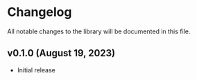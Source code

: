 # Changelog

All notable changes to the library will be documented in this file.

## v0.1.0 (August 19, 2023)

- Initial release
